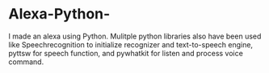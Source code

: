 # Alexa-Python-
I made an alexa using Python. Mulitple python libraries also have been used like Speechrecognition to initialize recognizer and text-to-speech engine, pyttsw for speech function, and pywhatkit for listen and process voice command.
